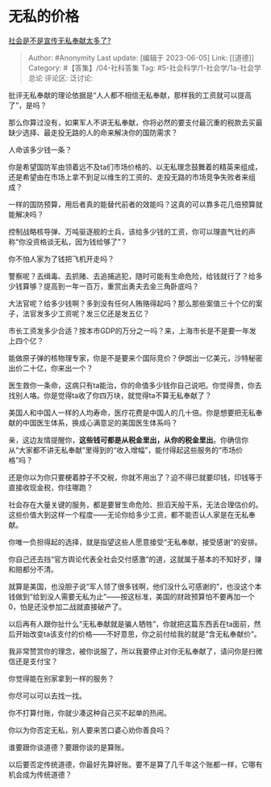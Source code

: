 # 无私的价格
[社会是不是宣传无私奉献太多了?](https://www.zhihu.com/question/546464989/answer/3059170302)

> Author: #Anonymity
> Last update: [编辑于 2023-06-05]
> Link: [[道德]]
> Category: #【答集】/04-社科答集
> Tag: #5-社会科学/1-社会学/1a-社会学总论 
> 评论区:
> 泛讨论:

批评无私奉献的理论依据是“人人都不相信无私奉献，那样我的工资就可以提高了”，是吗？

那么你算过没有，如果军人不讲无私奉献，你将必然的要支付最沉重的税款去买最缺少选择、最走投无路的人的命来解决你的国防需求？

人命该多少钱一条？

你是希望国防军由领着远不及ta们市场价格的、以无私理念鼓舞着的精英来组成，还是希望由在市场上拿不到足以维生的工资的、走投无路的市场竞争失败者来组成？

一样的国防预算，用后者真的能替代前者的效能吗？这真的可以靠多花几倍预算就能解决吗？

控制战略核导弹、万吨驱逐舰的士兵，该给多少钱的工资，你可以理直气壮的声称“你没资格谈无私，因为钱给够了”？

你不怕人家为了钱把飞机开走吗？

警察呢？去缉毒、去抓赌、去追捕逃犯，随时可能有生命危险，给钱就行了？给多少钱算够？提高到一年一百万，重赏出勇夫去金三角卧底吗？

大法官呢？给多少钱啊？多到没有任何人贿赂得起吗？那么那些案值三十个亿的案子，法官发多少工资呢？发三亿还是发五亿？

市长工资发多少合适？按本市GDP的万分之一吗？来，上海市长是不是要一年发上四个亿？

能做原子弹的核物理专家，你是不是要来个国际竞价？伊朗出一亿美元，沙特秘密出价二十亿，你来出一个？

医生救你一条命，这病只有ta能治，你的命值多少钱你自己说吧。你觉得贵，你去找别人咯。你是觉得ta收了你四万块，就觉得ta不算无私奉献了？

美国人和中国人一样的人均寿命，医疗花费是中国人的几十倍。你是想要把无私奉献的中国医生体系，换成心满意足的美国医生体系吗？

亲，这边友情提醒你，**这些钱可都是从税金里出，从你的税金里出**。你确信你从“大家都不讲无私奉献”里得到的“收入增幅”，能付得起这些服务的“市场价格”吗？

还是你以为你只要梗着脖子不交税，你就不用出了？迫不得已就要印钱，印钱等于直接收现金税，你往哪跑？

社会存在大量关键的服务，都是要冒生命危险、担滔天般干系，无法合理估价的。这些价值大到这样一个程度——无论你给多少工资，都不能否认人家是在无私奉献。

你唯一负担得起的选择，就是指望这些人愿意接受“无私奉献，接受感谢”的安排。

你自己还去挡“官方舆论代表全社会交付感激”的道，这就属于基本的不知好歹，赚和赔都分不清。

就算是美国，也没胆子说“军人领了很多钱啊，他们没什么可感谢的”，也没这个本钱做到“给到没人需要无私为止”——按这标准，美国的财政预算怕不要再加一个0，怕是还没参加二战就直接破产了。

以后再有人跟你扯什么“无私奉献就是骗人牺牲”，你就把这篇东西丢在ta面前，然后开始改变ta该支付的价格——不好意思，你之前付给我的就是“含无私奉献价”。

我非常赞赏你的理念，被你说服了，所以我要停止对你无私奉献了，请问你是扫微信还是支付宝？

你觉得能在别家拿到一样的服务？

你尽可以可以去找一找。

你不打算付账，你就少凑这种自己买不起单的热闹。

你以为你否定无私，别人要来苦口婆心劝你善良吗？

谁要跟你谈道德？要跟你谈的是算账。

以后要否定传统道德，你最好先算好账。要不是算了几千年这个账都一样，它哪有机会成为传统道德？
